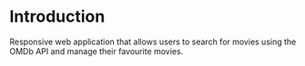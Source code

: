 # Introduction

Responsive web application that allows users to search for movies using the OMDb API and manage their favourite movies.  
